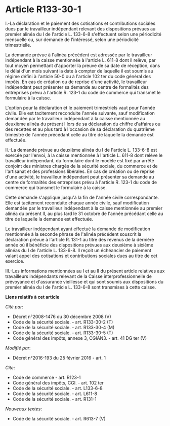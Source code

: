 # Article R133-30-1

I.-La déclaration et le paiement des cotisations et contributions sociales dues par le travailleur indépendant relevant des
dispositions prévues au premier alinéa du I de l'article L. 133-6-8 s'effectuent selon une périodicité mensuelle ou, sur
demande de l'intéressé, selon une périodicité trimestrielle. 

La demande prévue à l'alinéa précédent est adressée par le travailleur indépendant à la caisse mentionnée à l'article L.
611-8 dont il relève, par tout moyen permettant d'apporter la preuve de sa date de réception, dans le délai d'un mois suivant
la date à compter de laquelle il est soumis au régime défini à l'article 50-0 ou à l'article 102 ter du code général des
impôts. En cas de création ou de reprise d'une activité, le travailleur indépendant peut présenter sa demande au centre de
formalités des entreprises prévu à l'article R. 123-1 du code de commerce qui transmet le formulaire à la caisse. 

L'option pour la déclaration et le paiement trimestriels vaut pour l'année civile. Elle est tacitement reconduite l'année
suivante, sauf modification demandée par le travailleur indépendant à la caisse mentionnée au deuxième alinéa du présent I
lors de sa déclaration du chiffre d'affaires ou des recettes et au plus tard à l'occasion de sa déclaration du quatrième
trimestre de l'année précédant celle au titre de laquelle la demande est effectuée. 

II.-La demande prévue au deuxième alinéa du I de l'article L. 133-6-8 est exercée par l'envoi, à la caisse mentionnée à
l'article L. 611-8 dont relève le travailleur indépendant, du formulaire dont le modèle est fixé par arrêté conjoint des
ministres chargés de la sécurité sociale, du commerce et de l'artisanat et des professions libérales. En cas de création ou
de reprise d'une activité, le travailleur indépendant peut présenter sa demande au centre de formalités des entreprises prévu
à l'article R. 123-1 du code de commerce qui transmet le formulaire à la caisse. 

Cette demande s'applique jusqu'à la fin de l'année civile correspondante. Elle est tacitement reconduite chaque année civile,
sauf modification demandée par le travailleur indépendant à la caisse mentionnée au premier alinéa du présent II, au plus
tard le 31 octobre de l'année précédant celle au titre de laquelle la demande est effectuée. 

Le travailleur indépendant ayant effectué la demande de modification mentionnée à la seconde phrase de l'alinéa précédent
souscrit la déclaration prévue à l'article R. 131-1 au titre des revenus de la dernière année où il bénéficie des
dispositions prévues aux deuxième à sixième alinéas du I de l'article L. 133-6-8. Il reçoit un échéancier de paiement valant
appel des cotisations et contributions sociales dues au titre de cet exercice. 

III.-Les informations mentionnées au I et au II du présent article relatives aux travailleurs indépendants relevant de la
Caisse interprofessionnelle de prévoyance et d'assurance vieillesse et qui sont soumis aux dispositions du premier alinéa du
I de l'article L. 133-6-8 sont transmises à cette caisse.

**Liens relatifs à cet article**

_Cité par_:

  - Décret n°2008-1476 du 30 décembre 2008 (V)
  - Code de la sécurité sociale. - art. R133-30-2 (T)
  - Code de la sécurité sociale. - art. R133-30-4 (M)
  - Code de la sécurité sociale. - art. R133-30-5 (T)
  - Code général des impôts, annexe 3, CGIAN3. - art. 41 DG ter (V)

_Modifié par_:

  - Décret n°2016-193 du 25 février 2016 - art. 1

_Cite_:

  - Code de commerce - art. R123-1
  - Code général des impôts, CGI. - art. 102 ter
  - Code de la sécurité sociale. - art. L133-6-8
  - Code de la sécurité sociale. - art. L611-8
  - Code de la sécurité sociale. - art. R131-1

_Nouveaux textes_:

  - Code de la sécurité sociale. - art. R613-7 (V)
